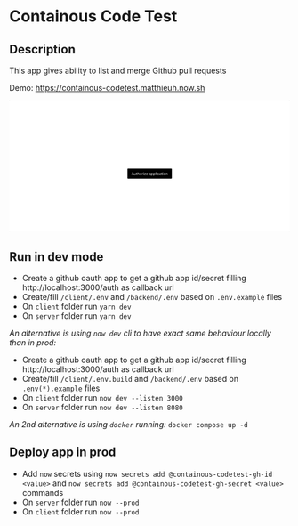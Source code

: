 # Containous Code Test

## Description
This app gives ability to list and merge Github pull requests 

Demo: https://containous-codetest.matthieuh.now.sh

![Preview](preview.gif)

## Run in dev mode

* Create a github oauth app to get a github app id/secret filling http://localhost:3000/auth as callback url
* Create/fill `/client/.env` and `/backend/.env` based on `.env.example` files
* On `client` folder run `yarn dev`
* On `server` folder run `yarn dev`

_An alternative is using `now dev` cli to have exact same behaviour locally than in prod:_

* Create a github oauth app to get a github app id/secret filling http://localhost:3000/auth as callback url
* Create/fill `/client/.env.build` and `/backend/.env` based on `.env(*).example` files
* On `client` folder run `now dev --listen 3000`
* On `server` folder run `now dev --listen 8080`

_An 2nd alternative is using `docker` running:_ `docker compose up -d`


## Deploy app in prod

* Add `now` secrets using `now secrets add @containous-codetest-gh-id <value>` and `now secrets add @containous-codetest-gh-secret <value>` commands
* On `server` folder run `now --prod`
* On `client` folder run `now --prod`
